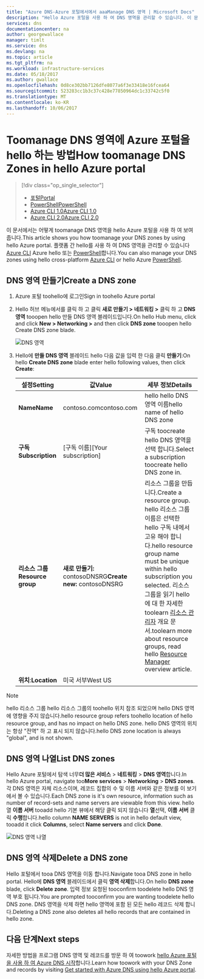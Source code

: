 ```yaml
---
title: "Azure DNS-Azure 포털에서에서 aaaManage DNS 영역 | Microsoft Docs"
description: "Hello Azure 포털을 사용 하 여 DNS 영역을 관리할 수 있습니다. 이 문서에서는 tooupdate, 삭제 하 고 dns를 Azure DNS 영역을 만드는 방법을 설명합니다"
services: dns
documentationcenter: na
author: georgewallace
manager: timlt
ms.service: dns
ms.devlang: na
ms.topic: article
ms.tgt_pltfrm: na
ms.workload: infrastructure-services
ms.date: 05/18/2017
ms.author: gwallace
ms.openlocfilehash: 0d8ce302bb7126dfe8077a6f3e33418e16fcea64
ms.sourcegitcommit: 523283cc1b3c37c428e77850964dc1c33742c5f0
ms.translationtype: MT
ms.contentlocale: ko-KR
ms.lasthandoff: 10/06/2017
---
```

# <a name="how-toomanage-dns-zones-in-hello-azure-portal"></a><span data-ttu-id="5458c-104">Toomanage DNS 영역에 Azure 포털을 hello 하는 방법</span><span class="sxs-lookup"><span data-stu-id="5458c-104">How toomanage DNS Zones in hello Azure portal</span></span>

> [!div class="op_single_selector"]
> * [<span data-ttu-id="5458c-105">포털</span><span class="sxs-lookup"><span data-stu-id="5458c-105">Portal</span></span>](dns-operations-dnszones-portal.md)
> * [<span data-ttu-id="5458c-106">PowerShell</span><span class="sxs-lookup"><span data-stu-id="5458c-106">PowerShell</span></span>](dns-operations-dnszones.md)
> * [<span data-ttu-id="5458c-107">Azure CLI 1.0</span><span class="sxs-lookup"><span data-stu-id="5458c-107">Azure CLI 1.0</span></span>](dns-operations-dnszones-cli-nodejs.md)
> * [<span data-ttu-id="5458c-108">Azure CLI 2.0</span><span class="sxs-lookup"><span data-stu-id="5458c-108">Azure CLI 2.0</span></span>](dns-operations-dnszones-cli.md)

<span data-ttu-id="5458c-109">이 문서에서는 어떻게 toomanage DNS 영역을 hello Azure 포털을 사용 하 여 보여 줍니다.</span><span class="sxs-lookup"><span data-stu-id="5458c-109">This article shows you how toomanage your DNS zones by using hello Azure portal.</span></span> <span data-ttu-id="5458c-110">플랫폼 간 hello를 사용 하 여 DNS 영역을 관리할 수 있습니다 [Azure CLI](dns-operations-dnszones-cli.md) Azure hello 또는 [PowerShell](dns-operations-dnszones.md)합니다.</span><span class="sxs-lookup"><span data-stu-id="5458c-110">You can also manage your DNS zones using hello cross-platform [Azure CLI](dns-operations-dnszones-cli.md) or hello Azure [PowerShell](dns-operations-dnszones.md).</span></span>

## <a name="create-a-dns-zone"></a><span data-ttu-id="5458c-111">DNS 영역 만들기</span><span class="sxs-lookup"><span data-stu-id="5458c-111">Create a DNS zone</span></span>

1. <span data-ttu-id="5458c-112">Azure 포털 toohello에 로그인</span><span class="sxs-lookup"><span data-stu-id="5458c-112">Sign in toohello Azure portal</span></span>
2. <span data-ttu-id="5458c-113">Hello 허브 메뉴에서를 클릭 하 고 클릭 **새로 만들기 > 네트워킹 >** 클릭 하 고 **DNS 영역** tooopen hello 만들 DNS 영역 블레이드입니다.</span><span class="sxs-lookup"><span data-stu-id="5458c-113">On hello Hub menu, click and click **New > Networking >** and then click **DNS zone** tooopen hello Create DNS zone blade.</span></span>

    ![DNS 영역](./media/dns-operations-dnszones-portal/openzone650.png)

4. <span data-ttu-id="5458c-115">Hello에 **만들 DNS 영역** 블레이드 hello 다음 값을 입력 한 다음 클릭 **만들기**:</span><span class="sxs-lookup"><span data-stu-id="5458c-115">On hello **Create DNS zone** blade enter hello following values, then click **Create**:</span></span>


   | <span data-ttu-id="5458c-116">**설정**</span><span class="sxs-lookup"><span data-stu-id="5458c-116">**Setting**</span></span> | <span data-ttu-id="5458c-117">**값**</span><span class="sxs-lookup"><span data-stu-id="5458c-117">**Value**</span></span> | <span data-ttu-id="5458c-118">**세부 정보**</span><span class="sxs-lookup"><span data-stu-id="5458c-118">**Details**</span></span> |
   |---|---|---|
   |<span data-ttu-id="5458c-119">**Name**</span><span class="sxs-lookup"><span data-stu-id="5458c-119">**Name**</span></span>|<span data-ttu-id="5458c-120">contoso.com</span><span class="sxs-lookup"><span data-stu-id="5458c-120">contoso.com</span></span>|<span data-ttu-id="5458c-121">hello hello DNS 영역 이름</span><span class="sxs-lookup"><span data-stu-id="5458c-121">hello name of hello DNS zone</span></span>|
   |<span data-ttu-id="5458c-122">**구독**</span><span class="sxs-lookup"><span data-stu-id="5458c-122">**Subscription**</span></span>|<span data-ttu-id="5458c-123">[구독 이름]</span><span class="sxs-lookup"><span data-stu-id="5458c-123">[Your subscription]</span></span>|<span data-ttu-id="5458c-124">구독 toocreate hello DNS 영역을 선택 합니다.</span><span class="sxs-lookup"><span data-stu-id="5458c-124">Select a subscription toocreate hello DNS zone in.</span></span>|
   |<span data-ttu-id="5458c-125">**리소스 그룹**</span><span class="sxs-lookup"><span data-stu-id="5458c-125">**Resource group**</span></span>|<span data-ttu-id="5458c-126">**새로 만들기:** contosoDNSRG</span><span class="sxs-lookup"><span data-stu-id="5458c-126">**Create new:** contosoDNSRG</span></span>|<span data-ttu-id="5458c-127">리소스 그룹을 만듭니다.</span><span class="sxs-lookup"><span data-stu-id="5458c-127">Create a resource group.</span></span> <span data-ttu-id="5458c-128">hello 리소스 그룹 이름은 선택한 hello 구독 내에서 고유 해야 합니다.</span><span class="sxs-lookup"><span data-stu-id="5458c-128">hello resource group name must be unique within hello subscription you selected.</span></span> <span data-ttu-id="5458c-129">리소스 그룹을 읽기 hello에 대 한 자세한 toolearn [리소스 관리자](../azure-resource-manager/resource-group-overview.md?toc=%2fazure%2fdns%2ftoc.json#resource-groups) 개요 문서.</span><span class="sxs-lookup"><span data-stu-id="5458c-129">toolearn more about resource groups, read hello [Resource Manager](../azure-resource-manager/resource-group-overview.md?toc=%2fazure%2fdns%2ftoc.json#resource-groups) overview article.</span></span>|
   |<span data-ttu-id="5458c-130">**위치**:</span><span class="sxs-lookup"><span data-stu-id="5458c-130">**Location**</span></span>|<span data-ttu-id="5458c-131">미국 서부</span><span class="sxs-lookup"><span data-stu-id="5458c-131">West US</span></span>||

> [!NOTE]
> <span data-ttu-id="5458c-132">hello 리소스 그룹 hello 리소스 그룹의 toohello 위치 참조 되었으며 hello DNS 영역에 영향을 주지 않습니다.</span><span class="sxs-lookup"><span data-stu-id="5458c-132">hello resource group refers toohello location of hello resource group, and has no impact on hello DNS zone.</span></span> <span data-ttu-id="5458c-133">hello DNS 영역의 위치는 항상 "전역" 하 고 표시 되지 않습니다.</span><span class="sxs-lookup"><span data-stu-id="5458c-133">hello DNS zone location is always "global", and is not shown.</span></span>

## <a name="list-dns-zones"></a><span data-ttu-id="5458c-134">DNS 영역 나열</span><span class="sxs-lookup"><span data-stu-id="5458c-134">List DNS zones</span></span>

<span data-ttu-id="5458c-135">Hello Azure 포털에서 탐색 너무**더 많은 서비스** > **네트워킹** > **DNS 영역**합니다.</span><span class="sxs-lookup"><span data-stu-id="5458c-135">In hello Azure portal, navigate too**More services** > **Networking** > **DNS zones**.</span></span> <span data-ttu-id="5458c-136">각 DNS 영역은 자체 리소스이며, 레코드 집합의 수 및 이름 서버와 같은 정보를 이 보기에서 볼 수 있습니다.</span><span class="sxs-lookup"><span data-stu-id="5458c-136">Each DNS zone is it's own resource, information such as number of record-sets and name servers are viewable from this view.</span></span> <span data-ttu-id="5458c-137">hello 열 **이름 서버** tooadd hello 기본 뷰에서 해당 클릭 되지 않습니다 **열**선택, **이름 서버** 클릭 **수행**합니다.</span><span class="sxs-lookup"><span data-stu-id="5458c-137">hello column **NAME SERVERS** is not in hello default view, tooadd it click **Columns**, select **Name servers** and click **Done**.</span></span>

![DNS 영역 나열](./media/dns-operations-dnszones-portal/listzones.png)

## <a name="delete-a-dns-zone"></a><span data-ttu-id="5458c-139">DNS 영역 삭제</span><span class="sxs-lookup"><span data-stu-id="5458c-139">Delete a DNS zone</span></span>

<span data-ttu-id="5458c-140">Hello 포털에서 tooa DNS 영역을 이동 합니다.</span><span class="sxs-lookup"><span data-stu-id="5458c-140">Navigate tooa DNS zone in hello portal.</span></span> <span data-ttu-id="5458c-141">Hello에 **DNS 영역** 블레이드에서 클릭 **영역 삭제**합니다.</span><span class="sxs-lookup"><span data-stu-id="5458c-141">On hello **DNS zone** blade, click **Delete zone**.</span></span> <span data-ttu-id="5458c-142">입력 정보 요청된 tooconfirm toodelete hello DNS 영역 부호 됩니다.</span><span class="sxs-lookup"><span data-stu-id="5458c-142">You are prompted tooconfirm you are wanting toodelete hello DNS zone.</span></span> <span data-ttu-id="5458c-143">DNS 영역을 삭제 하면 hello 영역에 포함 된 모든 hello 레코드 삭제 합니다.</span><span class="sxs-lookup"><span data-stu-id="5458c-143">Deleting a DNS zone also deletes all hello records that are contained in hello zone.</span></span>

## <a name="next-steps"></a><span data-ttu-id="5458c-144">다음 단계</span><span class="sxs-lookup"><span data-stu-id="5458c-144">Next steps</span></span>

<span data-ttu-id="5458c-145">자세한 방법을 프로그램 DNS 영역 및 레코드를 방문 하 여 toowork [hello Azure 포털을 사용 하 여 Azure DNS 시작](dns-getstarted-portal.md)합니다.</span><span class="sxs-lookup"><span data-stu-id="5458c-145">Learn how toowork with your DNS Zone and records by visiting [Get started with Azure DNS using hello Azure portal](dns-getstarted-portal.md).</span></span>

